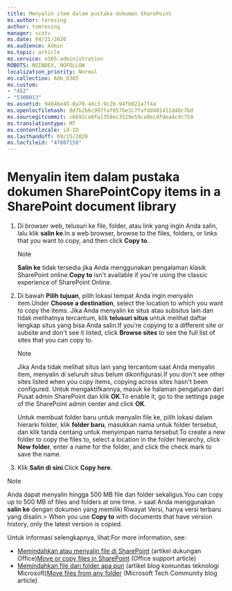 ```yaml
---
title: Menyalin item dalam pustaka dokumen SharePoint
ms.author: toresing
author: tomresing
manager: scotv
ms.date: 04/21/2020
ms.audience: Admin
ms.topic: article
ms.service: o365-administration
ROBOTS: NOINDEX, NOFOLLOW
localization_priority: Normal
ms.collection: Adm_O365
ms.custom:
- "452"
- "5300013"
ms.assetid: 94b46e45-0a79-4dc3-9c2b-94fb021a7f4a
ms.openlocfilehash: 8d7b2b6c997faf057be1c7fafdd401411d48c7bd
ms.sourcegitcommit: c6692ce0fa1358ec3529e59ca0ecdfdea4cdc759
ms.translationtype: MT
ms.contentlocale: id-ID
ms.lasthandoff: 09/15/2020
ms.locfileid: "47807158"
---
```

# <a name="copy-items-in-a-sharepoint-document-library"></a><span data-ttu-id="3fd42-102">Menyalin item dalam pustaka dokumen SharePoint</span><span class="sxs-lookup"><span data-stu-id="3fd42-102">Copy items in a SharePoint document library</span></span>

1. <span data-ttu-id="3fd42-103">Di browser web, telusuri ke file, folder, atau link yang ingin Anda salin, lalu klik **salin ke**.</span><span class="sxs-lookup"><span data-stu-id="3fd42-103">In a web browser, browse to the files, folders, or links that you want to copy, and then click **Copy to**.</span></span>

    > [!NOTE]
    > <span data-ttu-id="3fd42-104">**Salin ke** tidak tersedia jika Anda menggunakan pengalaman klasik SharePoint online.</span><span class="sxs-lookup"><span data-stu-id="3fd42-104">**Copy to** isn't available if you're using the classic experience of SharePoint Online.</span></span>
  
2. <span data-ttu-id="3fd42-105">Di bawah **Pilih tujuan**, pilih lokasi tempat Anda ingin menyalin item.</span><span class="sxs-lookup"><span data-stu-id="3fd42-105">Under **Choose a destination**, select the location to which you want to copy the items.</span></span> <span data-ttu-id="3fd42-106">Jika Anda menyalin ke situs atau subsitus lain dan tidak melihatnya tercantum, klik **telusuri situs** untuk melihat daftar lengkap situs yang bisa Anda salin.</span><span class="sxs-lookup"><span data-stu-id="3fd42-106">If you're copying to a different site or subsite and don't see it listed, click **Browse sites** to see the full list of sites that you can copy to.</span></span>

    > [!NOTE]
    > <span data-ttu-id="3fd42-107">Jika Anda tidak melihat situs lain yang tercantum saat Anda menyalin item, menyalin di seluruh situs belum dikonfigurasi.</span><span class="sxs-lookup"><span data-stu-id="3fd42-107">If you don't see other sites listed when you copy items, copying across sites hasn't been configured.</span></span> <span data-ttu-id="3fd42-108">Untuk mengaktifkannya, masuk ke halaman pengaturan dari Pusat admin SharePoint dan klik **OK**.</span><span class="sxs-lookup"><span data-stu-id="3fd42-108">To enable it, go to the settings page of the SharePoint admin center and click **OK**.</span></span>
  
    <span data-ttu-id="3fd42-109">Untuk membuat folder baru untuk menyalin file ke, pilih lokasi dalam hierarki folder, klik **folder baru**, masukkan nama untuk folder tersebut, dan klik tanda centang untuk menyimpan nama tersebut.</span><span class="sxs-lookup"><span data-stu-id="3fd42-109">To create a new folder to copy the files to, select a location in the folder hierarchy, click **New folder**, enter a name for the folder, and click the check mark to save the name.</span></span>

3. <span data-ttu-id="3fd42-110">Klik **Salin di sini**.</span><span class="sxs-lookup"><span data-stu-id="3fd42-110">Click **Copy here**.</span></span>

> [!NOTE]
> <span data-ttu-id="3fd42-111">Anda dapat menyalin hingga 500 MB file dan folder sekaligus.</span><span class="sxs-lookup"><span data-stu-id="3fd42-111">You can copy up to 500 MB of files and folders at one time.</span></span> <span data-ttu-id="3fd42-112">> saat Anda menggunakan **salin ke** dengan dokumen yang memiliki Riwayat Versi, hanya versi terbaru yang disalin.</span><span class="sxs-lookup"><span data-stu-id="3fd42-112">>  When you use **Copy to** with documents that have version history, only the latest version is copied.</span></span>
  
<span data-ttu-id="3fd42-113">Untuk informasi selengkapnya, lihat:</span><span class="sxs-lookup"><span data-stu-id="3fd42-113">For more information, see:</span></span>

 - <span data-ttu-id="3fd42-114">[Memindahkan atau menyalin file di SharePoint](https://support.office.com/article/move-or-copy-files-in-sharepoint-00e2f483-4df3-46be-a861-1f5f0c1a87bc) (artikel dukungan Office)</span><span class="sxs-lookup"><span data-stu-id="3fd42-114">[Move or copy files in SharePoint](https://support.office.com/article/move-or-copy-files-in-sharepoint-00e2f483-4df3-46be-a861-1f5f0c1a87bc) (Office support article)</span></span>
 - <span data-ttu-id="3fd42-115">[Memindahkan file dari folder apa pun](https://techcommunity.microsoft.com/t5/Microsoft-SharePoint-Blog/Now-move-files-anywhere-in-Office-365-SharePoint-and-OneDrive/ba-p/146973) (artikel blog komunitas teknologi Microsoft)</span><span class="sxs-lookup"><span data-stu-id="3fd42-115">[Move files from any folder](https://techcommunity.microsoft.com/t5/Microsoft-SharePoint-Blog/Now-move-files-anywhere-in-Office-365-SharePoint-and-OneDrive/ba-p/146973) (Microsoft Tech Community blog article)</span></span>   